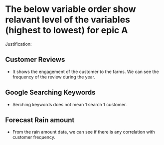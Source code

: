 # The below variable order show relavant level of the variables (highest to lowest) for epic A
Justification: 

## Customer Reviews
- It shows the engagement of the customer to the farms. We can see the frequency of the review during the year.
## Google Searching Keywords
- Serching keywords does not mean 1 search 1 customer. 
## Forecast Rain amount
- From the rain amount data, we can see if there is any correlation with customer frequency.
